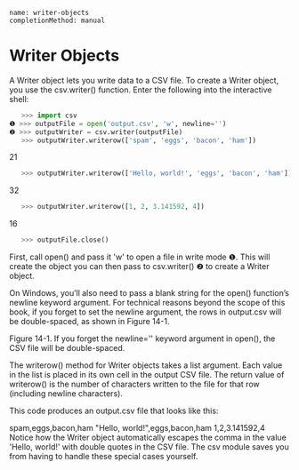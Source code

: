 ```ngMeta
name: writer-objects
completionMethod: manual
```
# Writer Objects
A Writer object lets you write data to a CSV file. To create a Writer object, you use the csv.writer() function. Enter the following into the interactive shell:

```python
   >>> import csv
❶ >>> outputFile = open('output.csv', 'w', newline='')
❷ >>> outputWriter = csv.writer(outputFile)
   >>> outputWriter.writerow(['spam', 'eggs', 'bacon', 'ham'])
```
   21
```python
   >>> outputWriter.writerow(['Hello, world!', 'eggs', 'bacon', 'ham'])
```
   32
```python
   >>> outputWriter.writerow([1, 2, 3.141592, 4])
```
   16
```python
   >>> outputFile.close()
```
First, call open() and pass it 'w' to open a file in write mode ❶. This will create the object you can then pass to csv.writer() ❷ to create a Writer object.

On Windows, you’ll also need to pass a blank string for the open() function’s newline keyword argument. For technical reasons beyond the scope of this book, if you forget to set the newline argument, the rows in output.csv will be double-spaced, as shown in Figure 14-1.

<!-- ![image](assets/000067.png)
 -->
Figure 14-1. If you forget the newline='' keyword argument in open(), the CSV file will be double-spaced.

The writerow() method for Writer objects takes a list argument. Each value in the list is placed in its own cell in the output CSV file. The return value of writerow() is the number of characters written to the file for that row (including newline characters).

This code produces an output.csv file that looks like this:


spam,eggs,bacon,ham
"Hello, world!",eggs,bacon,ham
1,2,3.141592,4
Notice how the Writer object automatically escapes the comma in the value 'Hello, world!' with double quotes in the CSV file. The csv module saves you from having to handle these special cases yourself.

